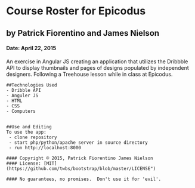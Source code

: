 # Course Roster for Epicodus
## by Patrick Fiorentino and James Nielson
#### Date: April 22, 2015

 An exercise in Angular JS creating an application that utilizes the Dribbble API to display thumbnails and pages of designs populated by independent designers. Following a Treehouse lesson while in class at Epicodus.

    ##Technologies Used
    - Dribble API
    - Anguler JS
    - HTML
    - CSS
    - Computers


    ##Use and Editing
    To use the app:
     - clone repository
     - start php/python/apache server in source directory
     - run http://localhost:8000

    #### Copyright © 2015, Patrick Fiorentino James Nielson
    #### License: [MIT](https://github.com/twbs/bootstrap/blob/master/LICENSE")

    #### No guarantees, no promises.  Don't use it for 'evil'.
